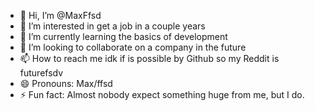 - 👋 Hi, I’m @MaxFfsd
- 👀 I’m interested in get a job in a couple years
- 🌱 I’m currently learning the basics of development
- 💞️ I’m looking to collaborate on a company in the future
- 📫 How to reach me idk if is possible by Github so my Reddit is futurefsdv
- 😄 Pronouns: Max/ffsd
- ⚡ Fun fact: Almost nobody expect something huge from me, but I do.

<!---
MaxFfsd/MaxFfsd is a ✨ special ✨ repository because its `README.md` (this file) appears on your GitHub profile.
You can click the Preview link to take a look at your changes.
--->
